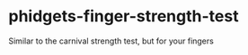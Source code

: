phidgets-finger-strength-test
=============================

Similar to the carnival strength test, but for your fingers
